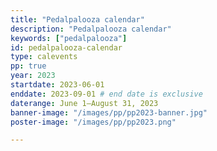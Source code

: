 ```yaml
---
title: "Pedalpalooza calendar"
description: "Pedalpalooza calendar"
keywords: ["pedalpalooza"]
id: pedalpalooza-calendar
type: calevents
pp: true
year: 2023
startdate: 2023-06-01
enddate: 2023-09-01 # end date is exclusive
daterange: June 1–August 31, 2023
banner-image: "/images/pp/pp2023-banner.jpg"
poster-image: "/images/pp/pp2023.png"

---
```


<!--
[Use only when in "landing page" mode before full launch for the year]
-->

<!--
Stay tuned for more information on [Pedalpalooza](/pages/pedalpalooza/) 2023! Be sure to follow [Pedalpalooza on Instagram](https://www.instagram.com/pedalpaloozapdx/) and [Pedalpalooza.org](https://www.pedalpalooza.org/) for updates!

Seeking inspiration? View the [Pedalpalooza archives](/archive/pedal-palooza-archives/) for past bicycle fun events. Looking for current events? Check out the current [ride calendar](/calendar/).
-->
